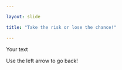 ```yaml
---

layout: slide

title: "Take the risk or lose the chance!"

---
```


Your text

Use the left arrow to go back!
